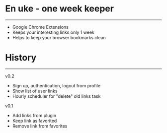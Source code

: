 # En uke - one week keeper
---

- Google Chrome Extensions
- Keeps your interesting links only 1 week
- Helps to keep your browser bookmarks clean

# History
---

v0.2
- Sign up, authentication, logout from profile
- Show list of user links
- Hourly scheduler for "delete" old links task

v0.1
- Add links from plugin
- Keep link as favorited
- Remove link from favorites